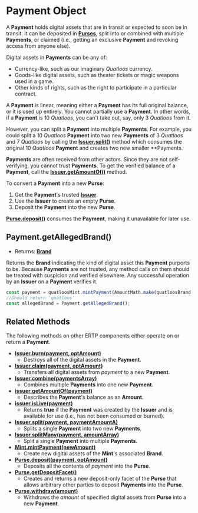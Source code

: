 # Payment Object
A **Payment** holds digital assets that are in transit or 
expected to soon be in transit. It can be deposited in **[Purses](./purse.md)**, 
split into or combined with multiple **Payments**, or claimed (i.e., getting
an exclusive **Payment** and revoking access from anyone else). 

Digital assets in **Payments** can be any of:
- Currency-like, such as our imaginary *Quatloos* currency.
- Goods-like digital assets, such as theater tickets or magic weapons used in a game.
- Other kinds of rights, such as the right to participate in a particular contract.

A **Payment** is linear, meaning either a **Payment** has its full
original balance, or it is used up entirely. You cannot partially use a
**Payment**. In other words, if a **Payment** is 10 *Quatloos*, you can't
take out, say, only 3 *Quatloos* from it.

However, you can split a **Payment** into multiple **Payments**. For example, you could split a 
10 *Quatloos* **Payment** into two new **Payments** of 3 *Quatloos* and 7 *Quatloos* by calling the
**[Issuer.split()](./issuer.md#issuer-split-payment-paymentamounta)** method which consumes the 
original 10 *Quatloos* **Payment** and creates two new smaller **Payments.

**Payments** are often received from other actors. Since they are not self-verifying,
you cannot trust **Payments**. To get the verified balance of a **Payment**, call the **[Issuer.getAmountOf()](./issuer.md#issuer-getamountof-payment)** method.

To convert a **Payment** into a new **Purse**: 
1. Get the **Payment**'s trusted **[Issuer](./issuer.md)**. 
2. Use the **Issuer** to create an empty **Purse**.
3. Deposit the **Payment** into the new **Purse**. 

**[Purse.deposit()](./purse.md#purse-deposit-payment-optamount)** consumes the **Payment**,
making it unavailable for later use.

## Payment.getAllegedBrand()
- Returns: **[Brand](./brand.md)**

Returns the **Brand** indicating the kind of digital asset this **Payment** purports to be. 
Because **Payments** are not trusted, any method calls on them
should be treated with suspicion and verified elsewhere.
Any successful operation by an **Issuer** on a **Payment** verifies it.

```js
const payment = quatloosMint.mintPayment(AmountMath.make(quatloosBrand, 10n));
//Should return 'quatloos'
const allegedBrand = Payment.getAllegedBrand();
```

## Related Methods

The following methods on other ERTP components either operate
on or return a **Payment**.

- [**Issuer.burn(payment, optAmount)**](./issuer.md#issuer-burn-payment-optamount)
  - Destroys all of the digital assets in the **Payment**.
- [**Issuer.claim(payment, optAmount)**](./issuer.md#issuer-claim-payment-optamount)
  - Transfers all digital assets from *payment* to a new **Payment**.
- [**Issuer.combine(paymentsArray)**](./issuer.md#issuer-combine-paymentsarray-opttotalamount)
  - Combines multiple **Payments** into one new **Payment**.
- [**issuer.getAmountOf(payment)**](./issuer.md#issuer-getamountof-payment)
  - Describes the **Payment**'s balance as an **Amount**.
- [**issuer.isLive(payment)**](./issuer.md#issuer-islive-payment)
  - Returns **true** if the **Payment** was created by the **Issuer** and is available for use (i.e., has not been consumed or burned).
- [**Issuer.split(payment, paymentAmountA)**](./issuer.md#issuer-split-payment-paymentamounta)
  - Splits a single **Payment** into two new **Payments**.
- [**Issuer.splitMany(payment, amountArray)**](./issuer.md#issuer-splitmany-payment-amountarray)
  - Split a single **Payment** into multiple **Payments**.
- [**Mint.mintPayment(newAmount)**](./mint.md#mint-mintpayment-newamount)
  - Create new digital assets of the **Mint**'s associated **Brand**.
- [**Purse.deposit(payment, optAmount)**](./purse.md#purse-deposit-payment-optamount)
  - Deposits all the contents of *payment* into the **Purse**.
- [**Purse.getDepositFacet()**](./purse.md#purse-getdepositfacet)
  - Creates and returns a new deposit-only facet of the **Purse** that allows arbitrary other parties to deposit **Payments** into the **Purse**.
- [**Purse.withdraw(amount)**](./purse.md#purse-withdraw-amount)
  - Withdraws the *amount* of specified digital assets from **Purse** into a new **Payment**.
